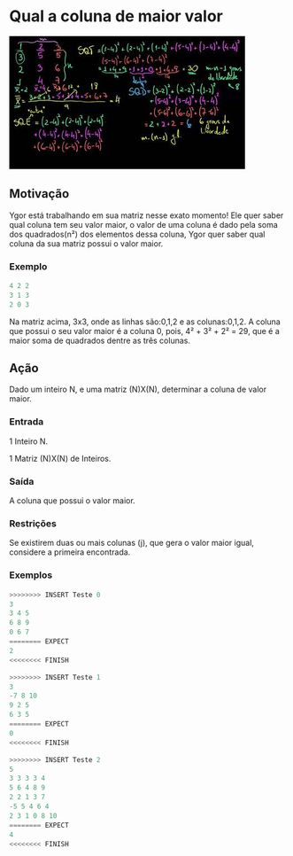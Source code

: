 # Qual a coluna de maior valor

![_](cover.jpg)

## Motivação

Ygor está trabalhando em sua matriz nesse exato momento! Ele quer saber qual coluna tem seu valor maior, o valor de uma coluna é dado pela soma dos quadrados(n²) dos elementos dessa coluna, Ygor quer saber qual coluna da sua matriz possui o valor maior.

### Exemplo

```py
4 2 2
3 1 3
2 0 3
```

Na matriz acima, 3x3, onde as linhas são:0,1,2 e as colunas:0,1,2. A coluna que possui o seu valor maior é a coluna 0, pois, 4² + 3² + 2² = 29, que é a maior soma de quadrados dentre as três colunas.

## Ação

Dado um inteiro N, e uma matriz (N)X(N), determinar a coluna de valor maior.

### Entrada

1 Inteiro N.

1 Matriz (N)X(N) de Inteiros.

### Saída

A coluna que possui o valor maior.

### Restrições

Se existirem duas ou mais colunas (j), que gera o valor maior igual, considere a primeira encontrada.

### Exemplos

``` py
>>>>>>>> INSERT Teste 0
3
3 4 5
6 8 9
0 6 7
======== EXPECT
2
<<<<<<<< FINISH
```

```py
>>>>>>>> INSERT Teste 1
3
-7 8 10
9 2 5
6 3 5
======== EXPECT
0
<<<<<<<< FINISH
```

```py
>>>>>>>> INSERT Teste 2
5
3 3 3 3 4
5 6 4 8 9
2 2 1 3 7 
-5 5 4 6 4
2 3 1 0 8 10
======== EXPECT
4
<<<<<<<< FINISH
```
